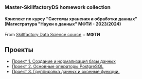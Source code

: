 ### Master-SkillfactoryDS homework collection
#### Конспект по курсу "Системы хранения и обработки данных" (Магистратура "Науки о данных" МФТИ - 2023/2024)
From [Skillfactory Data Science cource](https://apps.skillfactory.ru/learning) + **МФТИ**

## Проекты
* [Проект 1. Создание и нормализация базы данных](https://github.com/381706-1Mityagina/Master-SkillfactoryDS/tree/master/DataBase/HW1-Mitiagina-Daria-Sergeevna)
* [Проект 2. Основные операторы PostgreSQL](https://github.com/381706-1Mityagina/Master-SkillfactoryDS/tree/master/DataBase/HW2-Mitiagina-Daria-Sergeevna)
* [Проект 3. Группировка данных и оконные функции.](https://github.com/381706-1Mityagina/Master-SkillfactoryDS/tree/master/DataBase/HW3-Mitiagina-Daria-Sergeevna)

